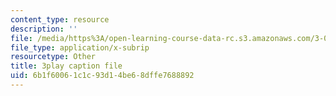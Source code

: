 ```yaml
---
content_type: resource
description: ''
file: /media/https%3A/open-learning-course-data-rc.s3.amazonaws.com/3-091sc-introduction-to-solid-state-chemistry-fall-2010/6b1f60061c1c93d14be68dffe7688892_StY_01uUFSY.srt
file_type: application/x-subrip
resourcetype: Other
title: 3play caption file
uid: 6b1f6006-1c1c-93d1-4be6-8dffe7688892
---
```

